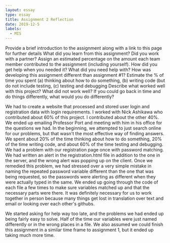 ```yaml
---
layout: essay
type: essay
title: Assignment 2 Reflection
date: 2019-12-5
labels:
  - MIS
---
```


Provide a brief introduction to the assignment along with a link to this page for further details
What did you learn from this assignment?
Did you work with a partner? Assign an estimated percentage on the amount each team member contributed to the assignment (including yourself).
How did you get help when you needed it? What did you need help with?
How was developing this assignment different than assignment #1?
Estimate the % of time you spent (a) thinking about how to do something, (b) writing code (but do not include testing, (c) testing and debugging
Describe what worked well with this project? What did not work well?
If you could go back in time and do things differently, what would you do differently?

We had to create a website that processed and stored user login and registration data with login requirements.
I worked with Nick Ashikawa who contributed about 60% of this project. I contributed about the other 40%.
We ended up emailing Professor Port and meeting with him in his office for the questions we had. In the beginning, we attempted to just search online for our problems, but that wasn't the most effective way of finding answers.
We spent about 20% of the time thinking about how to do something, 20% of the time writing code, and about 60% of the time testing and debugging.
We had a problem with our registration page once with password matching. We had written an alert in the registration.html file in addition to the one in the server, and the wrong alert was popping up on the client. Once we remedied this problem, we had stressed over a very simple mistake in naming the repeated password variable different than the one that was being requested, so the passwords were alerting as different when they were actually typed in the same. We ended up going through the code of each file a few times to make sure variables matched up and that the necessary parts were there. It was definitely necessary for us to work together in person because many things get lost in translation over text and email or looking over each other's githubs.

We started asking for help way too late, and the problems we had ended up being fairly easy to solve. Half of the time our variables were just named differently or in the wrong places in a file. We also assumed we could finish this assignment in a similar time frame to assignment 1, but it ended up taking much more time.
